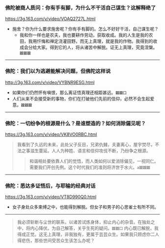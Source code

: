 ### 佛陀被商人质问：你有手有脚，为什么不干活自己谋生？这解释绝了
https://3g.163.com/v/video/VOAQ2727L.html
- 施舍？你为什么要求施舍呢？你有手有脚的。怎么不好好干活，自己谋生呢？
  - 我和你一样也是农夫，我也要耕作劳动，获取收成。我的人生是我的农田，我用忏悔和禅定浇灌田野。而无上真理，就是我的作物。我得到的收成会分给大家。得到它的人，将从诸苦中解脱。证无上真理，究竟涅槃。`龖龖龖`
---
### 佛陀：我们以为逃避能解决问题，但佛陀这样说
http://3g.163.com/v/video/VYBNR9ESG.html
- 如果你们仍然怀有嗔恨，那么离证悟真理还相距甚远。`龖龖囗`
- 人们从来不会接受新的事物，你们在打破他们先前的信仰，必然不会生起爱意。`龖龖龖`
---
### 佛陀：一切纷争的根源是什么？是谁塑造的？如何消除偏见呢？
https://3g.163.com/v/video/VK8VO0RBC.html
>我看到了久远的未来，此处父子反目，兄弟仇雠，夫妻离心，屋宇焚尽，不法之事滋生蔓延。人人为种姓、语言和信仰攻伐不断，乃纷争之根源。
>>和谐相处要依靠人们的觉悟，而人类如何以爱消除偏见，一视同仁。需要我们开创先例。这个时代我们的准则将济世于水火。`a龖龖龖`
---
### 佛陀：悉达多证悟后，与耶输的经典对话
https://3g.163.com/v/video/VT8D990Q0.html
- 女子身处众多束缚之中，也能得到解脱。但女子和男子的心思雀士有所不同。
---
>我必须斩断与尘世的联系，以诸苦试炼身体，抑止内心的杂音。在独处之中，将内心降伏。为自己解答，关乎生死的疑问。`龖龖囗`
>内心既已解脱，我得成正觉。这无上真理，非我独有，更属于芸芸众生。如果我只顾虑你二人得悲伤，那些世间受苦众生该怎么办呢？